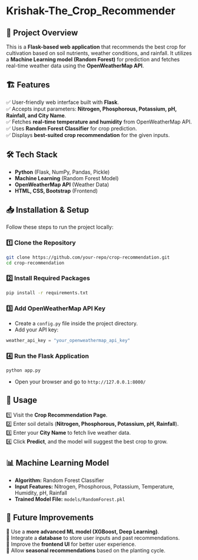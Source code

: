 # Krishak-The_Crop_Recommender

## 📌 Project Overview

This is a **Flask-based web application** that recommends the best crop for cultivation based on soil nutrients, weather conditions, and rainfall. It utilizes a **Machine Learning model (Random Forest)** for prediction and fetches real-time weather data using the **OpenWeatherMap API**.

## 🏗️ Features

✅ User-friendly web interface built with **Flask**.\
✅ Accepts input parameters: **Nitrogen, Phosphorous, Potassium, pH, Rainfall, and City Name**.\
✅ Fetches **real-time temperature and humidity** from OpenWeatherMap API.\
✅ Uses **Random Forest Classifier** for crop prediction.\
✅ Displays **best-suited crop recommendation** for the given inputs.

## 🛠️ Tech Stack

- **Python** (Flask, NumPy, Pandas, Pickle)
- **Machine Learning** (Random Forest Model)
- **OpenWeatherMap API** (Weather Data)
- **HTML, CSS, Bootstrap** (Frontend)

## 📥 Installation & Setup

Follow these steps to run the project locally:

### 1️⃣ Clone the Repository

```bash
git clone https://github.com/your-repo/crop-recommendation.git
cd crop-recommendation
```

### 2️⃣ Install Required Packages

```bash
pip install -r requirements.txt
```

### 3️⃣ Add OpenWeatherMap API Key

- Create a `config.py` file inside the project directory.
- Add your API key:

```python
weather_api_key = "your_openweathermap_api_key"
```

### 4️⃣ Run the Flask Application

```bash
python app.py
```

- Open your browser and go to `http://127.0.0.1:8000/`

## 🚀 Usage

1️⃣ Visit the **Crop Recommendation Page**.\
2️⃣ Enter soil details (**Nitrogen, Phosphorous, Potassium, pH, Rainfall**).\
3️⃣ Enter your **City Name** to fetch live weather data.\
4️⃣ Click **Predict**, and the model will suggest the best crop to grow.

## 📊 Machine Learning Model

- **Algorithm:** Random Forest Classifier
- **Input Features:** Nitrogen, Phosphorous, Potassium, Temperature, Humidity, pH, Rainfall
- **Trained Model File:** `models/RandomForest.pkl`

## 🎯 Future Improvements

🔹 Use a **more advanced ML model (XGBoost, Deep Learning)**.\
🔹 Integrate a **database** to store user inputs and past recommendations.\
🔹 Improve the **frontend UI** for better user experience.\
🔹 Allow **seasonal recommendations** based on the planting cycle.


